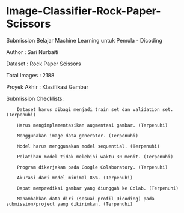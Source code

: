 # Image-Classifier-Rock-Paper-Scissors
Submission Belajar Machine Learning untuk Pemula - Dicoding 

Author : Sari Nurbaiti  

Dataset : Rock Paper Scissors 

Total Images : 2188

Proyek Akhir : Klasifikasi Gambar

Submission Checklists:

        Dataset harus dibagi menjadi train set dan validation set. (Terpenuhi)

        Harus mengimplementasikan augmentasi gambar. (Terpenuhi)

        Menggunakan image data generator. (Terpenuhi)

        Model harus menggunakan model sequential. (Terpenuhi)

        Pelatihan model tidak melebihi waktu 30 menit. (Terpenuhi)

        Program dikerjakan pada Google Colaboratory. (Terpenuhi)

        Akurasi dari model minimal 85%. (Terpenuhi)

        Dapat memprediksi gambar yang diunggah ke Colab. (Terpenuhi)

        Manambahkan data diri (sesuai profil Dicoding) pada submission/project yang dikirimkan. (Terpenuhi)

